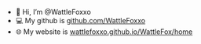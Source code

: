 - 👋 Hi, I’m @WattleFoxxo
- 💻 My github is [github.com/WattleFoxxo](https://github.com/WattleFoxxo/)
- 🌐 My website is [wattlefoxxo.github.io/WattleFox/home](https://wattlefoxxo.github.io/WattleFox/home)

<!---
GlacierTheArcticFox/GlacierTheArcticFox is a ✨ special ✨ repository because its `README.md` (this file) appears on your GitHub profile.
You can click the Preview link to take a look at your changes.
--->
